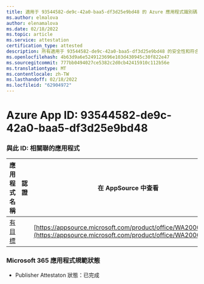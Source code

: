 ```yaml
---
title: 適用于 93544582-de9c-42a0-baa5-df3d25e9bd48 的 Azure 應用程式識別碼資訊
ms.author: elmalova
author: elenamalova
ms.date: 02/18/2022
ms.topic: article
ms.service: attestation
certification_type: attested
description: 所有適用于 93544582-de9c-42a0-baa5-df3d25e9bd48 的安全性和符合性資訊資訊。
ms.openlocfilehash: 4b63d9a6e5249123696e103d430945c30f822e47
ms.sourcegitcommit: 777bb0494027ce5382c2d0cb42415910c112b56e
ms.translationtype: MT
ms.contentlocale: zh-TW
ms.lasthandoff: 02/18/2022
ms.locfileid: "62904972"
---
```

# <a name="azure-app-id-93544582-de9c-42a0-baa5-df3d25e9bd48"></a>Azure App ID: 93544582-de9c-42a0-baa5-df3d25e9bd48


### <a name="apps-associated-with-this-id"></a>與此 ID: 相關聯的應用程式
| **應用程式名稱** | **認證** | **在 AppSource 中查看** |
|--------------|---------------|-----------------------|
| [有目標](https://docs.microsoft.com/microsoft-365-app-certification/forward/WA200003698) |  | [https://appsource.microsoft.com/product/office/WA200003698](https://appsource.microsoft.com/product/office/WA200003698) |

### <a name="microsoft-365-app-compliance-status"></a>Microsoft 365 應用程式規範狀態
- Publisher Attestaton 狀態：已完成
